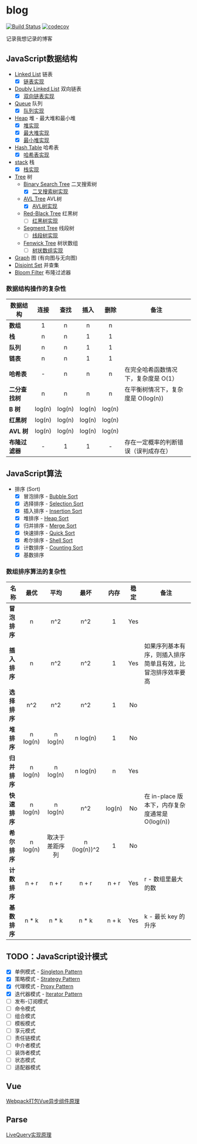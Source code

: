 # blog

[![Build Status](https://travis-ci.org/scottjeremy/blog.svg?branch=master)](https://travis-ci.org/scottjeremy/blog)
[![codecov](https://codecov.io/gh/scottjeremy/blog/branch/master/graph/badge.svg)](https://codecov.io/gh/scottjeremy/blog)

记录我想记录的博客

## JavaScript数据结构

- [Linked List](src/data-structures/linked-list) 链表
  - [x] [链表实现](src/data-structures/linked-list/LinkedList.js)
- [Doubly Linked List](src/data-structures/linked-list#双向链表) 双向链表
  - [x] [双向链表实现](src/data-structures/doubly-linked-list/DoublyLinkedList.js)
- [Queue](src/data-structures/queue) 队列
  - [x] [队列实现](src/data-structures/queue/Queue.js)
- [Heap](src/data-structures/heap) 堆 - 最大堆和最小堆
  - [x] [堆实现](src/data-structures/heap/Heap.js)
  - [x] [最大堆实现](src/data-structures/heap/MaxHeap.js)
  - [x] [最小堆实现](src/data-structures/heap/MinHeap.js)
- [Hash Table](src/data-structures/hash-table) 哈希表
  - [x] [哈希表实现](src/data-structures/hash-table/HashTable.js)
- [stack](src/data-structures/stack) 栈
  - [x] [栈实现](src/data-structures/stack/Stack.js)
- [Tree](src/data-structures/tree) 树
  - [Binary Search Tree](src/data-structures/tree/binary-search-tree) 二叉搜索树
    - [x] [二叉搜索树实现](src/data-structures/tree/binary-search-tree/BinarySearchTree.js)
  - [AVL Tree](src/data-structures/tree/avl-tree) AVL树
    - [x] [AVL树实现](src/data-structures/tree/avl-tree/AvlTree.js)
  - [Red-Black Tree](src/data-structures/tree/avl-tree) 红黑树
    - [ ] [红黑树实现](src/data-structures/tree/binary-search-tree)
  - [Segment Tree](src/data-structures/tree/avl-tree) 线段树
    - [ ] [线段树实现](src/data-structures/tree/binary-search-tree)
  - [Fenwick Tree](src/data-structures/tree/avl-tree) 树状数组
    - [ ] [树状数组实现](src/data-structures/tree/binary-search-tree)
- [Graph](src/data-structures/graph) 图 (有向图与无向图)
- [Disjoint Set](src/data-structures/tree) 并查集
- [Bloom Filter](src/data-structures/tree) 布隆过滤器

### 数据结构操作的复杂性

| 数据结构       |  连接  |  查找  |  插入  |  删除  | 备注                                 |
| -------------- | :----: | :----: | :----: | :----: | ------------------------------------ |
| **数组**       |   1    |   n    |   n    |   n    |                                      |
| **栈**         |   n    |   n    |   1    |   1    |                                      |
| **队列**       |   n    |   n    |   1    |   1    |                                      |
| **链表**       |   n    |   n    |   1    |   1    |                                      |
| **哈希表**     |   -    |   n    |   n    |   n    | 在完全哈希函数情况下，复杂度是 O(1） |
| **二分查找树** |   n    |   n    |   n    |   n    | 在平衡树情况下，复杂度是 O(log(n))   |
| **B 树**       | log(n) | log(n) | log(n) | log(n) |                                      |
| **红黑树**     | log(n) | log(n) | log(n) | log(n) |                                      |
| **AVL 树**     | log(n) | log(n) | log(n) | log(n) |                                      |
| **布隆过滤器** |   -    |   1    |   1    |   -    | 存在一定概率的判断错误（误判成存在） |

## JavaScript算法

- 排序 (Sort)
  - [x] 冒泡排序 - [Bubble Sort](src/algorithms/sorting/bubble-sort)
  - [x] 选择排序 - [Selection Sort](src/algorithms/sorting/selection-sort)
  - [x] 插入排序 - [Insertion Sort](src/algorithms/sorting/insertion-sort)
  - [x] 堆排序 - [Heap Sort](src/algorithms/sorting/heap-sort)
  - [x] 归并排序 - [Merge Sort](src/algorithms/sorting/merge-sort)
  - [x] 快速排序 - [Quick Sort](src/algorithms/sorting/quick-sort)
  - [x] 希尔排序 - [Shell Sort](src/algorithms/sorting/shell-sort)
  - [x] 计数排序 - [Counting Sort](src/algorithms/sorting/counting-sort)
  - [x] 基数排序

### 数组排序算法的复杂性

| 名称         |   最优   |      平均      |     最坏     |  内存  | 稳定  | 备注                                                       |
| ------------ | :------: | :------------: | :----------: | :----: | :---: | ---------------------------------------------------------- |
| **冒泡排序** |    n     |      n^2       |     n^2      |   1    |  Yes  |                                                            |
| **插入排序** |    n     |      n^2       |     n^2      |   1    |  Yes  | 如果序列基本有序，则插入排序简单且有效，比冒泡排序效率要高 |
| **选择排序** |   n^2    |      n^2       |     n^2      |   1    |  No   |                                                            |
| **堆排序**   | n log(n) |    n log(n)    |   n log(n)   |   1    |  No   |                                                            |
| **归并排序** | n log(n) |    n log(n)    |   n log(n)   |   n    |  Yes  |                                                            |
| **快速排序** | n log(n) |    n log(n)    |     n^2      | log(n) |  No   | 在 in-place 版本下，内存复杂度通常是 O(log(n))             |
| **希尔排序** | n log(n) | 取决于差距序列 | n (log(n))^2 |   1    |  No   |                                                            |
| **计数排序** |  n + r   |     n + r      |    n + r     | n + r  |  Yes  | r - 数组里最大的数                                         |
| **基数排序** |  n * k   |     n * k      |    n * k     | n + k  |  Yes  | k - 最长 key 的升序                                        |

## TODO：JavaScript设计模式

- [x] 单例模式 - [Singleton Pattern](src/design-pattern/SingletonPattern)
- [x] 策略模式 - [Strategy Pattern](src/design-pattern/StrategyPattern)
- [x] 代理模式 - [Proxy Pattern](src/design-pattern/ProxyPattern/README.md)
- [x] 迭代器模式 - [Iterator Pattern](src/design-pattern/IteratorPattern/README.md)
- [ ] 发布-订阅模式
- [ ] 命令模式
- [ ] 组合模式
- [ ] 模板模式
- [ ] 享元模式
- [ ] 责任链模式
- [ ] 中介者模式
- [ ] 装饰者模式
- [ ] 状态模式
- [ ] 适配器模式

## Vue

[Webpack打包Vue异步组件原理](src/vue/分析Webpack打包Vue异步组件.md)

## Parse

[LiveQuery实现原理](src/parse/LiveQuery实现原理.md)
